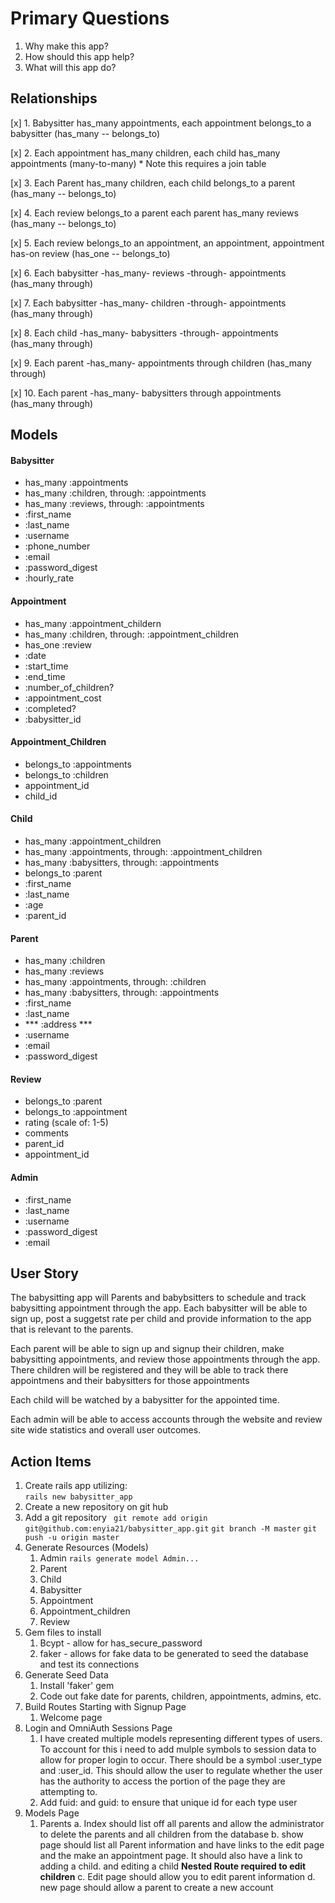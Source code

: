 # Primary Questions
1.  Why make this app?
2.  How should this app help?
3.  What will this app do?

## Relationships
[x] 1. Babysitter has_many appointments, each appointment belongs_to a babysitter (has_many -- belongs_to)

[x] 2. Each appointment has_many children, each child has_many appointments (many-to-many) 
    * Note this requires a join table 

[x] 3. Each Parent has_many children, each child belongs_to a parent (has_many -- belongs_to)

[x] 4. Each review belongs_to a parent each parent has_many reviews (has_many -- belongs_to)

[x] 5. Each review belongs_to an appointment, an appointment, appointment has-on review (has_one -- belongs_to)

[x] 6. Each babysitter -has_many- reviews -through- appointments (has_many through)

[x] 7. Each babysitter -has_many- children -through- appointments (has_many through)

[x] 8. Each child -has_many- babysitters -through- appointments (has_many through)

[x] 9. Each parent -has_many- appointments through children (has_many through)

[x] 10. Each parent -has_many- babysitters through appointments (has_many through)


## Models
#### Babysitter 
- has_many :appointments
- has_many :children, through: :appointments
- has_many :reviews, through: :appointments
- :first_name
- :last_name
- :username
- :phone_number
- :email
- :password_digest
- :hourly_rate


#### Appointment
- has_many :appointment_childern
- has_many :children, through: :appointment_children 
- has_one :review
- :date
- :start_time
- :end_time
- :number_of_children?
- :appointment_cost
- :completed?
- :babysitter_id

#### Appointment_Children
- belongs_to :appointments
- belongs_to :children
- appointment_id
- child_id

#### Child
- has_many :appointment_children
- has_many :appointments, through: :appointment_children
- has_many :babysitters, through: :appointments 
- belongs_to :parent 
- :first_name
- :last_name
- :age
- :parent_id


#### Parent
- has_many :children
- has_many :reviews
- has_many :appointments, through: :children
- has_many :babysitters, through: :appointments
- :first_name
- :last_name
- *** :address ***
- :username
- :email
- :password_digest


#### Review
- belongs_to :parent 
- belongs_to :appointment 
- rating (scale of: 1-5)
- comments
- parent_id
- appointment_id

#### Admin
- :first_name
- :last_name
- :username
- :password_digest
- :email

## User Story
The babysitting app will Parents and babybsitters to schedule and track babysitting appointment through the app.  Each babysitter will be able to sign up, post a suggetst rate per child and provide information to the app that is relevant to the parents.  

Each parent will be able to sign up and signup their children, make babysitting appointments, and review those appointments through the app.  There children will be registered and they will be able to track there appointmens and their babysitters for those appointments 

Each child will be watched by a babysitter for the appointed time.  

Each admin will be able to access accounts through the website and review site wide statistics and overall user outcomes.  

## Action Items

1.  Create rails app utilizing:  
    ``` rails new babysitter_app ```
2.  Create a new repository on git hub
3.  Add a git repository 
``` git remote add origin git@github.com:enyia21/babysitter_app.git```
``` git branch -M master ```
``` git push -u origin master ```
4.  Generate Resources (Models)
    1. Admin ```rails generate model Admin...```
    2. Parent
    3. Child
    4. Babysitter 
    5. Appointment
    6. Appointment_children 
    7. Review 
5.  Gem files to install
    1. Bcypt - allow for has_secure_password
    2. faker - allows for fake data to be generated to seed the database and test its connections
6. Generate Seed Data
    1.  Install 'faker' gem
    2.  Code out fake date for parents, children, appointments, admins, etc.  
7. Build Routes Starting with Signup Page
    1.  Welcome page
8. Login and OmniAuth
    Sessions Page
    1.  I have created multiple models representing different types of users.  To account for this i need to add mulple symbols to session data to allow for proper login to occur.  There should be a symbol :user_type and :user_id.   This should allow the user to regulate whether the user has the authority to access the portion of the page they are attempting to.
    2. Add fuid: and guid: to ensure that unique id for each type user 
9. Models Page
    1.  Parents
        a. Index should list off all parents and allow the administrator to delete the parents and all children from the database
        b. show page should list all Parent information and have links to the edit page and the make an appointment page.  It should also have a link to adding a child. and editing a child **Nested Route required to edit children**
        c.  Edit page should allow you to edit parent information
        d.  new page should allow a parent to create a new account
        



